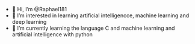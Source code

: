 - 👋 Hi, I’m @Raphael181
- 👀 I’m interested in learning artificial intelligencce, machine learning and deep learning
- 🌱 I’m currently learning the language C and machine learning and artificial intelligence with python


<!---
Raphael181/Raphael181 is a ✨ special ✨ repository because it contain projects of different machine learning algorithms/models ranging from basic CNN's for classification to LSTM and NLP for sentiment analysis
--->

